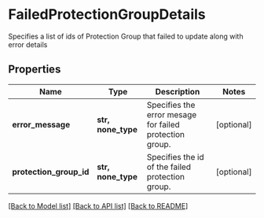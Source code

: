 # FailedProtectionGroupDetails

Specifies a list of ids of Protection Group that failed to update along with error details

## Properties
Name | Type | Description | Notes
------------ | ------------- | ------------- | -------------
**error_message** | **str, none_type** | Specifies the error mesage for failed protection group. | [optional] 
**protection_group_id** | **str, none_type** | Specifies the id of the failed protection group. | [optional] 

[[Back to Model list]](../README.md#documentation-for-models) [[Back to API list]](../README.md#documentation-for-api-endpoints) [[Back to README]](../README.md)


